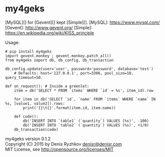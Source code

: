 my4geks
=======

[MySQL][] for [Gevent][] kept [Simple][].
[MySQL]: https://www.mysql.com/
[Gevent]: http://www.gevent.org/
[Simple]: https://en.wikipedia.org/wiki/KISS_principle

Usage:

    # pip install my4geks
    import gevent.monkey ; gevent.monkey.patch_all()
    from my4geks import db, db_config, db_transaction

    db_config.update(user='user', password='password', database='test')
        # Defaults: host='127.0.0.1', port=3306, pool_size=10, query_timeout=50.

    def on_request(): # Inside a greenlet:
        item = db('SELECT * FROM `items` WHERE `id` = %s', item_id).row

        for item in db('SELECT `id`, `name` FROM `items` WHERE `name` IN %s, [value1, value2]).rows:
            print('{}\t{}'.format(item.id, item.name))

        def code():
            db('INSERT INTO `table1` (`quantity`) VALUES (%s)', -100)
            db('INSERT INTO `table2` (`quantity`) VALUES (%s)', +1/0)
        db_transaction(code)

my4geks version 0.1.2  
Copyright (C) 2015 by Denis Ryzhkov <denisr@denisr.com>  
MIT License, see http://opensource.org/licenses/MIT

